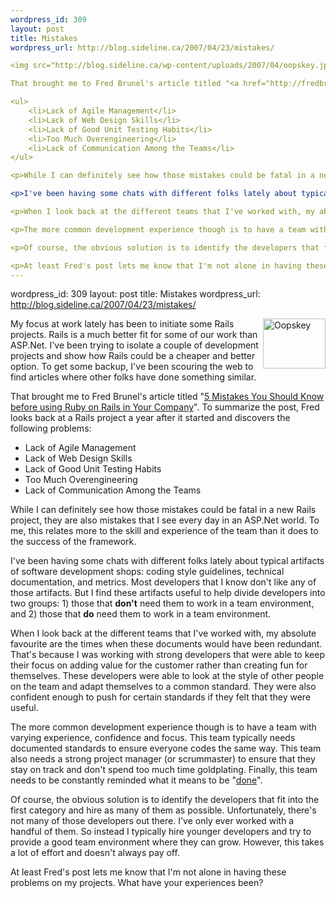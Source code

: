 ```yaml
--- 
wordpress_id: 309
layout: post
title: Mistakes
wordpress_url: http://blog.sideline.ca/2007/04/23/mistakes/

<img src="http://blog.sideline.ca/wp-content/uploads/2007/04/oopskey.jpg" alt="Oopskey" height="80" width="100" align="right"><p>My focus at work lately has been to initiate some Rails projects.  Rails is a much better fit for some of our work than ASP.Net.  I've been trying to isolate a couple of development projects and show how Rails could be a cheaper and better option.  To get some backup, I've been scouring the web to find articles where other folks have done something similar.</p>

That brought me to Fred Brunel's article titled "<a href="http://fredbrunel.com/journal/2007/04/5-mistakes-you-should-know-when-using-ruby-on-rails-in-your-company/">5 Mistakes You Should Know before using Ruby on Rails in Your Company</a>".  To summarize the post, Fred looks back at a Rails project a year after it started and discovers the following problems:</p>

<ul>
	<li>Lack of Agile Management</li>
	<li>Lack of Web Design Skills</li>
	<li>Lack of Good Unit Testing Habits</li>
	<li>Too Much Overengineering</li>
	<li>Lack of Communication Among the Teams</li>
</ul>

<p>While I can definitely see how those mistakes could be fatal in a new Rails project, they are also mistakes that I see every day in an ASP.Net world.  To me, this relates more to the skill and experience of the team than it does to the success of the framework.</p>

<p>I've been having some chats with different folks lately about typical artifacts of software development shops:  coding style guidelines, technical documentation, and metrics.  Most developers that I know don't like any of those artifacts.  But I find these artifacts useful to help divide developers into two groups:  1) those that <strong>don't</strong> need them to work in a team environment, and 2) those that <strong>do</strong> need them to work in a team environment.</p>

<p>When I look back at the different teams that I've worked with, my absolute favourite are the times when these documents would have been redundant.  That's because I was working with strong developers that were able to keep their focus on adding value for the customer rather than creating fun for themselves.  These developers were able to look at the style of other people on the team and adapt themselves to a common standard.  They were also confident enough to push for certain standards if they felt that they were useful.</p>

<p>The more common development experience though is to have a team with varying experience, confidence and focus.  This team typically needs documented standards to ensure everyone codes the same way.  This team also needs a strong project manager (or scrummaster) to ensure that they stay on track and don't spend too much time goldplating.  Finally, this team needs to be constantly reminded what it means to be "<a href="http://blog.sideline.ca/2007/04/08/what-does-done-mean/">done</a>".</p>

<p>Of course, the obvious solution is to identify the developers that fit into the first category and hire as many of them as possible.  Unfortunately, there's not many of those developers out there.  I've only ever worked with a handful of them.  So instead I typically hire younger developers and try to provide a good team environment where they can grow.  However, this takes a lot of effort and doesn't always pay off.</p>

<p>At least Fred's post lets me know that I'm not alone in having these problems on my projects.  What have your experiences been?</p>
--- 
```

wordpress_id: 309
layout: post
title: Mistakes
wordpress_url: http://blog.sideline.ca/2007/04/23/mistakes/

<img src="http://blog.sideline.ca/wp-content/uploads/2007/04/oopskey.jpg" alt="Oopskey" height="80" width="100" align="right"><p>My focus at work lately has been to initiate some Rails projects.  Rails is a much better fit for some of our work than ASP.Net.  I've been trying to isolate a couple of development projects and show how Rails could be a cheaper and better option.  To get some backup, I've been scouring the web to find articles where other folks have done something similar.</p>

That brought me to Fred Brunel's article titled "<a href="http://fredbrunel.com/journal/2007/04/5-mistakes-you-should-know-when-using-ruby-on-rails-in-your-company/">5 Mistakes You Should Know before using Ruby on Rails in Your Company</a>".  To summarize the post, Fred looks back at a Rails project a year after it started and discovers the following problems:</p>

<ul>
	<li>Lack of Agile Management</li>
	<li>Lack of Web Design Skills</li>
	<li>Lack of Good Unit Testing Habits</li>
	<li>Too Much Overengineering</li>
	<li>Lack of Communication Among the Teams</li>
</ul>

<p>While I can definitely see how those mistakes could be fatal in a new Rails project, they are also mistakes that I see every day in an ASP.Net world.  To me, this relates more to the skill and experience of the team than it does to the success of the framework.</p>

<p>I've been having some chats with different folks lately about typical artifacts of software development shops:  coding style guidelines, technical documentation, and metrics.  Most developers that I know don't like any of those artifacts.  But I find these artifacts useful to help divide developers into two groups:  1) those that <strong>don't</strong> need them to work in a team environment, and 2) those that <strong>do</strong> need them to work in a team environment.</p>

<p>When I look back at the different teams that I've worked with, my absolute favourite are the times when these documents would have been redundant.  That's because I was working with strong developers that were able to keep their focus on adding value for the customer rather than creating fun for themselves.  These developers were able to look at the style of other people on the team and adapt themselves to a common standard.  They were also confident enough to push for certain standards if they felt that they were useful.</p>

<p>The more common development experience though is to have a team with varying experience, confidence and focus.  This team typically needs documented standards to ensure everyone codes the same way.  This team also needs a strong project manager (or scrummaster) to ensure that they stay on track and don't spend too much time goldplating.  Finally, this team needs to be constantly reminded what it means to be "<a href="http://blog.sideline.ca/2007/04/08/what-does-done-mean/">done</a>".</p>

<p>Of course, the obvious solution is to identify the developers that fit into the first category and hire as many of them as possible.  Unfortunately, there's not many of those developers out there.  I've only ever worked with a handful of them.  So instead I typically hire younger developers and try to provide a good team environment where they can grow.  However, this takes a lot of effort and doesn't always pay off.</p>

<p>At least Fred's post lets me know that I'm not alone in having these problems on my projects.  What have your experiences been?</p>
